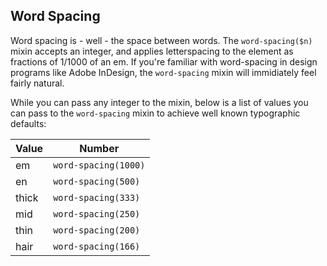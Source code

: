 ## Word Spacing

Word spacing is - well - the space between words.  The `word-spacing($n)` mixin accepts an integer, and applies letterspacing to the element as fractions of 1/1000 of an em. If you're familiar with word-spacing in design programs like Adobe InDesign, the `word-spacing` mixin will immidiately feel fairly natural.

While you can pass any integer to the mixin, below is a list of values you can pass to the `word-spacing` mixin to achieve well known typographic defaults:

| Value | Number               |
| ----- | -------------------- |
| em    | `word-spacing(1000)` |
| en    | `word-spacing(500)`  |
| thick | `word-spacing(333)`  |
| mid   | `word-spacing(250)`  |
| thin  | `word-spacing(200)`  |
| hair  | `word-spacing(166)`  |